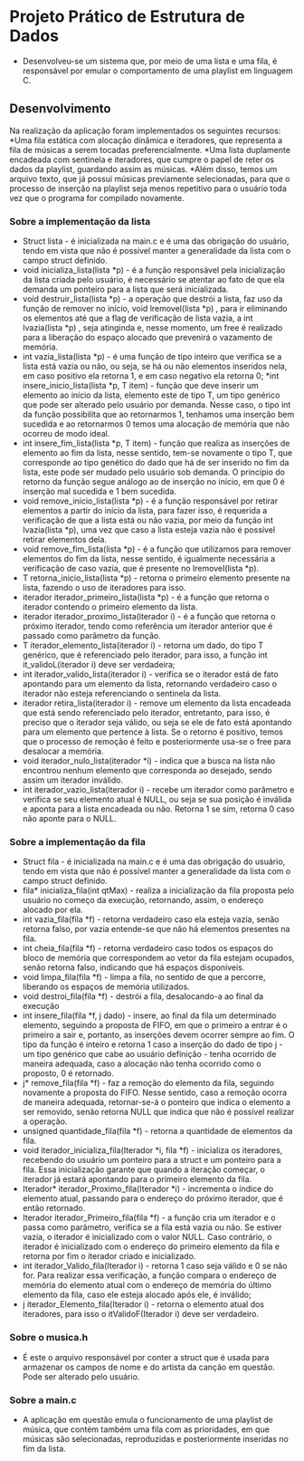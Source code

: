 # Projeto Prático de Estrutura de Dados 
* Desenvolveu-se um sistema que, por meio de uma lista e uma fila, é responsável por emular o comportamento de uma playlist em linguagem C.

## Desenvolvimento 
Na realização da aplicação foram implementados os seguintes recursos:
*Uma fila estática com alocação dinâmica e iteradores, que representa a fila de músicas a serem tocadas preferencialmente.
*Uma lista duplamente encadeada com sentinela e iteradores, que cumpre o papel de reter os dados da playlist, guardando assim as músicas.
*Além disso, temos um arquivo texto, que já possui músicas previamente selecionadas, para que o processo de inserção na playlist seja menos repetitivo para o usuário toda vez que o programa for compilado novamente.

### Sobre a implementação da lista
* Struct lista - é inicializada na main.c e é uma das obrigação do usuário, tendo em vista que não é possível manter a generalidade da lista com o campo struct definido. 
* void inicializa_lista(lista *p) - é a função responsável pela inicialização da lista criada pelo usuário, é necessário se atentar ao fato de que ela demanda um ponteiro para a lista que será inicializada.
* void destruir_lista(lista *p) - a operação que destrói a lista, faz uso da função de remover no início, void lremoveI(lista *p) , para ir eliminando os elementos até que a flag de verificação de lista vazia, a int lvazia(lista *p) , seja atinginda e, nesse momento, um free é realizado para a liberação do espaço alocado que prevenirá o vazamento de memória.
* int vazia_lista(lista *p) - é uma função de tipo inteiro que verifica se a lista está vazia ou não, ou seja, se há ou não elementos inseridos nela, em caso positivo ela retorna 1, e em caso negativo ela retorna 0;
*int insere_inicio_lista(lista *p, T item) - função que deve inserir um elemento ao início da lista, elemento este de tipo T, um tipo genérico que pode ser alterado pelo usuário por demanda. Nesse caso, o tipo int da função possibilita que ao retornarmos 1, tenhamos uma inserção bem sucedida e ao retornarmos 0 temos uma alocação de memória que não ocorreu de modo ideal. 
* int insere_fim_lista(lista *p, T item) - função que realiza as inserções de elemento ao fim da lista, nesse sentido, tem-se novamente o tipo T, que corresponde ao tipo genético do dado que há de ser inserido no fim da lista, este pode ser mudado pelo usuário sob demanda. O princípio do retorno da função segue análogo ao de inserção no início, em que 0 é inserção mal sucedida e 1 bem sucedida.
* void remove_inicio_lista(lista *p) - é a função responsável por retirar elementos a partir do início da lista, para fazer isso, é requerida a verificação de que a lista está ou não vazia, por meio da função int lvazia(lista *p), uma vez que caso a lista esteja vazia não é possível retirar elementos dela.
* void remove_fim_lista(lista *p) - é a função que utilizamos para remover elementos do fim da lista, nesse sentido, é igualmente necessária a verificação de caso vazia, que é presente no lremoveI(lista *p). 
* T retorna_inicio_lista(lista *p) - retorna o primeiro elemento presente na lista, fazendo o uso de iteradores para isso.
* iterador iterador_primeiro_lista(lista *p) - é a função que retorna o iterador contendo o primeiro elemento da lista.
* iterador iterador_proximo_lista(iterador i) - é a função que retorna o próximo iterador, tendo como referência um iterador anterior que é passado como parâmetro da função.
* T iterador_elemento_lista(iterador i) - retorna um dado, do tipo T genérico, que é referenciado pelo iterador, para isso, a função int it_validoL(iterador i) deve ser verdadeira;
* int iterador_valido_lista(iterador i) - verifica se o iterador está de fato apontando para um elemento da lista, retornando verdadeiro caso o iterador não esteja referenciando o sentinela da lista.
* iterador retira_lista(iterador i) - remove um elemento da lista encadeada que está sendo referenciado pelo iterador, entretanto, para isso, é preciso que o iterador seja válido, ou seja se ele de fato está apontando para um elemento que pertence à lista. Se o retorno é positivo, temos que o processo de remoção é feito e posteriormente usa-se o free para desalocar a memória.
* void iterador_nulo_lista(iterador *i) - indica que a busca na lista não encontrou nenhum elemento que corresponda ao desejado, sendo assim um iterador inválido.
* int iterador_vazio_lista(iterador i) - recebe um iterador como parâmetro e verifica se seu elemento atual é NULL, ou seja se sua posição é inválida e aponta para a lista encadeada ou não. Retorna 1 se sim, retorna 0 caso não aponte para o NULL.

### Sobre a implementação da fila
* Struct fila -  é inicializada na main.c e é uma das obrigação do usuário, tendo em vista que não é possível manter a generalidade da lista com o campo struct definido. 
* fila* inicializa_fila(int qtMax) - realiza a inicialização da fila proposta pelo usuário no começo da execução, retornando, assim, o endereço alocado por ela.
* int vazia_fila(fila *f) - retorna verdadeiro caso ela esteja vazia, senão retorna falso, por vazia entende-se que não há elementos presentes na fila.
* int cheia_fila(fila *f) - retorna verdadeiro caso todos os espaços do bloco de memória que correspondem ao vetor da fila estejam ocupados, senão retorna falso, indicando que há espaços disponíveis.
* void limpa_fila(fila *f) - limpa a fila, no sentido de que a percorre, liberando os espaços de memória utilizados.
* void destroi_fila(fila *f) - destrói a fila, desalocando-a ao final da execução
* int insere_fila(fila *f, j dado) - insere, ao final da fila um determinado elemento, seguindo a proposta de FIFO, em que o primeiro a entrar é o primeiro a sair e, portanto, as inserções devem ocorrer sempre ao fim. O tipo da função é inteiro e retorna 1 caso a inserção do dado de tipo j - um tipo genérico que cabe ao usuário definição - tenha ocorrido de maneira adequada, caso a alocação não tenha ocorrido como o proposto, 0 é retornado.
* j* remove_fila(fila *f) - faz a remoção do elemento da fila, seguindo novamente a proposta do FIFO. Nesse sentido, caso a remoção ocorra de maneira adequada, retornar-se-á o ponteiro que indica o elemento a ser removido, senão retorna NULL que indica que não é possível realizar a operação.
* unsigned quantidade_fila(fila *f) - retorna a quantidade de elementos da fila.
* void iterador_inicializa_fila(Iterador *i, fila *f) - inicializa os iteradores, recebendo do usuário um ponteiro para a struct e um ponteiro para a fila. Essa inicialização garante que quando a iteração começar, o iterador já estará apontando para o primeiro elemento da fila.
* Iterador* iterador_Proximo_fila(Iterador *i) - incrementa o índice do elemento atual, passando para o endereço do próximo iterador, que é então retornado.
* Iterador iterador_Primeiro_fila(fila *f) - a função cria um iterador e o passa como parâmetro, verifica se a fila está vazia ou não. Se estiver vazia, o iterador é inicializado com o valor NULL. Caso contrário, o iterador é inicializado com o endereço do primeiro elemento da fila e retorna por fim o iterador criado e inicializado.
* int iterador_Valido_fila(Iterador i) - retorna 1 caso seja válido e 0 se não for. Para realizar essa verificação, a função compara o endereço de memória do elemento atual com o endereço de memória do último elemento da fila, caso ele esteja alocado após ele, é inválido;
* j iterador_Elemento_fila(Iterador i) - retorna o elemento atual dos iteradores, para isso o itValidoF(Iterador i) deve ser verdadeiro.

### Sobre o musica.h
* É este o arquivo responsável por conter a struct que é usada para armazenar os campos de nome e do artista da canção em questão. Pode ser alterado pelo usuário.

### Sobre a main.c
* A aplicação em questão emula o funcionamento de uma playlist de música, que contém também uma fila com as prioridades, em que músicas são selecionadas, reproduzidas e posteriormente inseridas no fim da lista.
